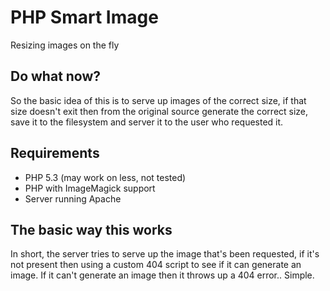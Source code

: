 # PHP Smart Image
Resizing images on the fly

## Do what now?
So the basic idea of this is to serve up images of the correct size, if that size doesn't exit then from the original source generate the correct size, save it to the filesystem and server it to the user who requested it.

## Requirements
* PHP 5.3 (may work on less, not tested)
* PHP with ImageMagick support
* Server running Apache

## The basic way this works
In short, the server tries to serve up the image that's been requested, if it's not present then using a custom 404 script to see if it can generate an image.  If it can't generate an image then it throws up a 404 error.. Simple.
